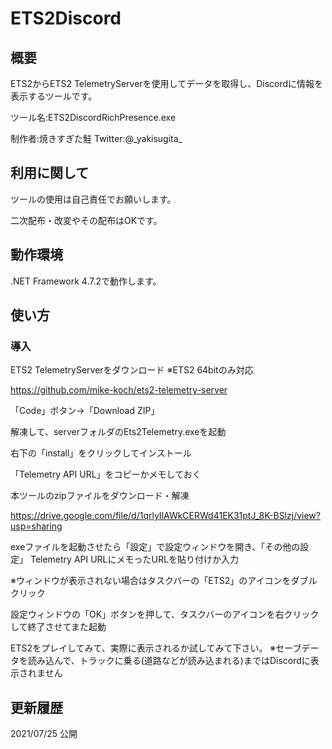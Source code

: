 # ETS2Discord
## 概要
ETS2からETS2 TelemetryServerを使用してデータを取得し、Discordに情報を表示するツールです。

ツール名:ETS2DiscordRichPresence.exe

制作者:焼きすぎた鮭 Twitter:@\_yakisugita_

## 利用に関して
ツールの使用は自己責任でお願いします。

二次配布・改変やその配布はOKです。

## 動作環境
.NET Framework 4.7.2で動作します。

## 使い方
### 導入
ETS2 TelemetryServerをダウンロード ※ETS2 64bitのみ対応

https://github.com/mike-koch/ets2-telemetry-server

「Code」ボタン->「Download ZIP」

解凍して、serverフォルダのEts2Telemetry.exeを起動

右下の「install」をクリックしてインストール

「Telemetry API URL」をコピーかメモしておく

本ツールのzipファイルをダウンロード・解凍

https://drive.google.com/file/d/1qrlyIlAWkCERWd41EK31ptJ_8K-BSlzj/view?usp=sharing

exeファイルを起動させたら「設定」で設定ウィンドウを開き、「その他の設定」 Telemetry API URLにメモったURLを貼り付けか入力

※ウィンドウが表示されない場合はタスクバーの「ETS2」のアイコンをダブルクリック

設定ウィンドウの「OK」ボタンを押して、タスクバーのアイコンを右クリックして終了させてまた起動


ETS2をプレイしてみて、実際に表示されるか試してみて下さい。
※セーブデータを読み込んで、トラックに乗る(道路などが読み込まれる)まではDiscordに表示されません

## 更新履歴
2021/07/25
公開
